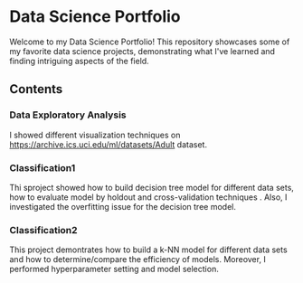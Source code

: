 # Data Science Portfolio

Welcome to my Data Science Portfolio! This repository showcases some of my favorite data science projects, demonstrating what I've learned and finding intriguing aspects of the field.

## Contents

### Data Exploratory Analysis 
I showed different visualization techniques on https://archive.ics.uci.edu/ml/datasets/Adult dataset.

### Classification1 
Thi sproject showed how to build decision tree model for different data sets, how to evaluate model by holdout and cross-validation techniques . Also, I 
    investigated the overfitting issue for the decision tree model.

### Classification2 
This project demontrates how to build a k-NN model for different data sets and how to determine/compare the efficiency of models. Moreover, I performed hyperparameter setting and model selection.





